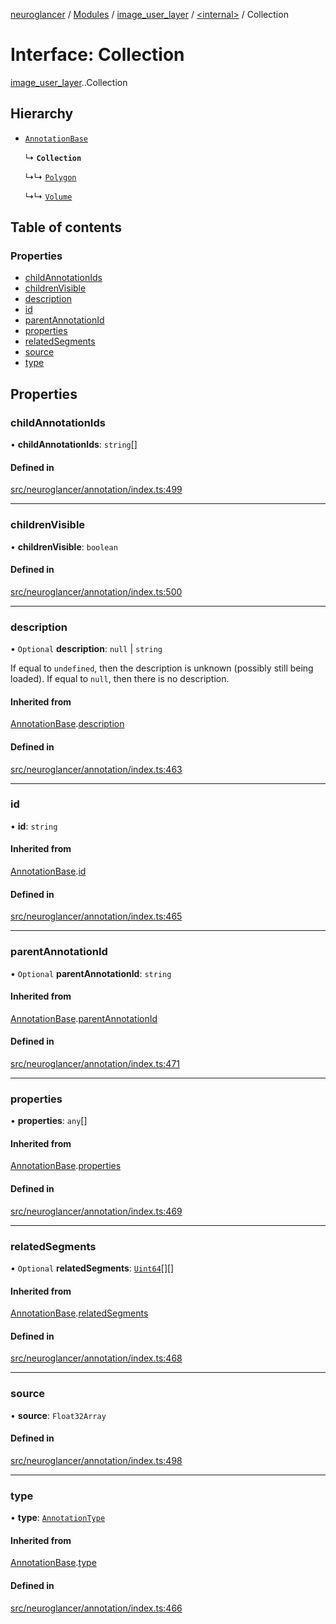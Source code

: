 [neuroglancer](../README.md) / [Modules](../modules.md) / [image\_user\_layer](../modules/image_user_layer.md) / [<internal\>](../modules/image_user_layer._internal_.md) / Collection

# Interface: Collection

[image_user_layer](../modules/image_user_layer.md).[<internal>](../modules/image_user_layer._internal_.md).Collection

## Hierarchy

- [`AnnotationBase`](image_user_layer._internal_.AnnotationBase.md)

  ↳ **`Collection`**

  ↳↳ [`Polygon`](image_user_layer._internal_.Polygon.md)

  ↳↳ [`Volume`](image_user_layer._internal_.Volume.md)

## Table of contents

### Properties

- [childAnnotationIds](image_user_layer._internal_.Collection.md#childannotationids)
- [childrenVisible](image_user_layer._internal_.Collection.md#childrenvisible)
- [description](image_user_layer._internal_.Collection.md#description)
- [id](image_user_layer._internal_.Collection.md#id)
- [parentAnnotationId](image_user_layer._internal_.Collection.md#parentannotationid)
- [properties](image_user_layer._internal_.Collection.md#properties)
- [relatedSegments](image_user_layer._internal_.Collection.md#relatedsegments)
- [source](image_user_layer._internal_.Collection.md#source)
- [type](image_user_layer._internal_.Collection.md#type)

## Properties

### childAnnotationIds

• **childAnnotationIds**: `string`[]

#### Defined in

[src/neuroglancer/annotation/index.ts:499](https://github.com/ActiveBrainAtlas2/neuroglancer/blob/540617bc/src/neuroglancer/annotation/index.ts#L499)

___

### childrenVisible

• **childrenVisible**: `boolean`

#### Defined in

[src/neuroglancer/annotation/index.ts:500](https://github.com/ActiveBrainAtlas2/neuroglancer/blob/540617bc/src/neuroglancer/annotation/index.ts#L500)

___

### description

• `Optional` **description**: ``null`` \| `string`

If equal to `undefined`, then the description is unknown (possibly still being loaded).  If
equal to `null`, then there is no description.

#### Inherited from

[AnnotationBase](image_user_layer._internal_.AnnotationBase.md).[description](image_user_layer._internal_.AnnotationBase.md#description)

#### Defined in

[src/neuroglancer/annotation/index.ts:463](https://github.com/ActiveBrainAtlas2/neuroglancer/blob/540617bc/src/neuroglancer/annotation/index.ts#L463)

___

### id

• **id**: `string`

#### Inherited from

[AnnotationBase](image_user_layer._internal_.AnnotationBase.md).[id](image_user_layer._internal_.AnnotationBase.md#id)

#### Defined in

[src/neuroglancer/annotation/index.ts:465](https://github.com/ActiveBrainAtlas2/neuroglancer/blob/540617bc/src/neuroglancer/annotation/index.ts#L465)

___

### parentAnnotationId

• `Optional` **parentAnnotationId**: `string`

#### Inherited from

[AnnotationBase](image_user_layer._internal_.AnnotationBase.md).[parentAnnotationId](image_user_layer._internal_.AnnotationBase.md#parentannotationid)

#### Defined in

[src/neuroglancer/annotation/index.ts:471](https://github.com/ActiveBrainAtlas2/neuroglancer/blob/540617bc/src/neuroglancer/annotation/index.ts#L471)

___

### properties

• **properties**: `any`[]

#### Inherited from

[AnnotationBase](image_user_layer._internal_.AnnotationBase.md).[properties](image_user_layer._internal_.AnnotationBase.md#properties)

#### Defined in

[src/neuroglancer/annotation/index.ts:469](https://github.com/ActiveBrainAtlas2/neuroglancer/blob/540617bc/src/neuroglancer/annotation/index.ts#L469)

___

### relatedSegments

• `Optional` **relatedSegments**: [`Uint64`](../classes/data_panel_layout._internal_.Uint64.md)[][]

#### Inherited from

[AnnotationBase](image_user_layer._internal_.AnnotationBase.md).[relatedSegments](image_user_layer._internal_.AnnotationBase.md#relatedsegments)

#### Defined in

[src/neuroglancer/annotation/index.ts:468](https://github.com/ActiveBrainAtlas2/neuroglancer/blob/540617bc/src/neuroglancer/annotation/index.ts#L468)

___

### source

• **source**: `Float32Array`

#### Defined in

[src/neuroglancer/annotation/index.ts:498](https://github.com/ActiveBrainAtlas2/neuroglancer/blob/540617bc/src/neuroglancer/annotation/index.ts#L498)

___

### type

• **type**: [`AnnotationType`](../enums/image_user_layer._internal_.AnnotationType.md)

#### Inherited from

[AnnotationBase](image_user_layer._internal_.AnnotationBase.md).[type](image_user_layer._internal_.AnnotationBase.md#type)

#### Defined in

[src/neuroglancer/annotation/index.ts:466](https://github.com/ActiveBrainAtlas2/neuroglancer/blob/540617bc/src/neuroglancer/annotation/index.ts#L466)
